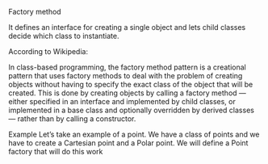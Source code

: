Factory method

It defines an interface for creating a single object and lets child classes decide which class to instantiate.

According to Wikipedia:

In class-based programming, the factory method pattern is a creational pattern that uses factory methods to deal with the problem of creating objects without having to specify the exact class of the object that will be created. This is done by creating objects by calling a factory method — either specified in an interface and implemented by child classes, or implemented in a base class and optionally overridden by derived classes — rather than by calling a constructor.

Example
Let’s take an example of a point. We have a class of points and we have to create a Cartesian point and a Polar point. We will define a Point factory that will do this work